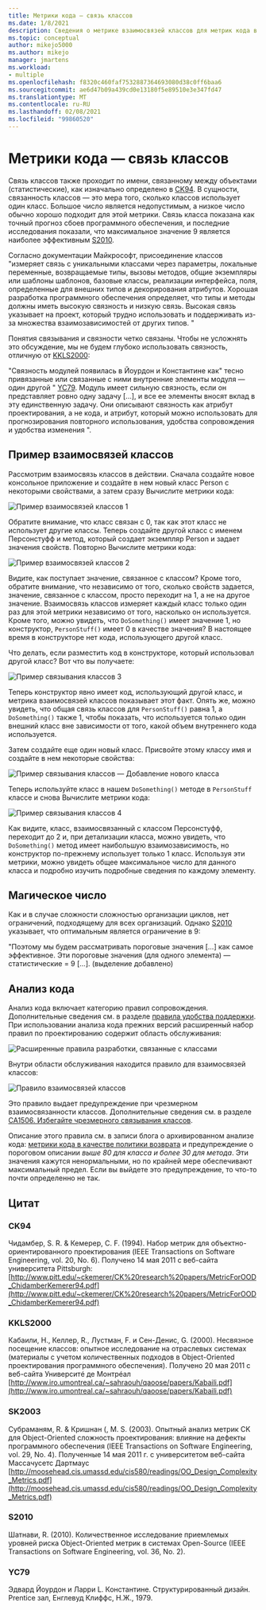 ```yaml
---
title: Метрики кода — связь классов
ms.date: 1/8/2021
description: Сведения о метрике взаимосвязей классов для метрик кода в Visual Studio.
ms.topic: conceptual
author: mikejo5000
ms.author: mikejo
manager: jmartens
ms.workload:
- multiple
ms.openlocfilehash: f8320c460faf7532887364693080d38c0ff6baa6
ms.sourcegitcommit: ae6d47b09a439cd0e13180f5e89510e3e347fd47
ms.translationtype: MT
ms.contentlocale: ru-RU
ms.lasthandoff: 02/08/2021
ms.locfileid: "99860520"
---
```

# <a name="code-metrics---class-coupling"></a>Метрики кода — связь классов

Связь классов также проходит по имени, связанному между объектами (статистические), как изначально определено в [CK94](#ck94). В сущности, связанность классов — это мера того, сколько классов использует один класс. Большое число является недопустимым, а низкое число обычно хорошо подходит для этой метрики. Связь класса показана как точный прогноз сбоев программного обеспечения, и последние исследования показали, что максимальное значение 9 является наиболее эффективным [S2010](#s2010).

Согласно документации Майкрософт, присоединение классов "измеряет связь с уникальными классами через параметры, локальные переменные, возвращаемые типы, вызовы методов, общие экземпляры или шаблоны шаблонов, базовые классы, реализации интерфейса, поля, определенные для внешних типов и декорирования атрибутов. Хорошая разработка программного обеспечения определяет, что типы и методы должны иметь высокую связность и низкую связь. Высокая связь указывает на проект, который трудно использовать и поддерживать из-за множества взаимозависимостей от других типов. "

Понятия связывания и связности четко связаны. Чтобы не усложнять это обсуждение, мы не будем глубоко использовать связность, отличную от [KKLS2000](#kkls2000):

"Связность модулей появилась в Йоурдон и Константине как" тесно привязанные или связанные с ними внутренние элементы модуля — один другой " [YC79](#yc79). Модуль имеет сильную связность, если он представляет ровно одну задачу [...], и все ее элементы вносят вклад в эту единственную задачу. Они описывают связность как атрибут проектирования, а не кода, и атрибут, который можно использовать для прогнозирования повторного использования, удобства сопровождения и удобства изменения ".

## <a name="class-coupling-example"></a>Пример взаимосвязей классов

Рассмотрим взаимосвязь классов в действии. Сначала создайте новое консольное приложение и создайте в нем новый класс Person с некоторыми свойствами, а затем сразу Вычислите метрики кода:

![Пример взаимосвязей классов 1](media/class-coupling-example-1.png)

Обратите внимание, что класс связан с 0, так как этот класс не использует другие классы. Теперь создайте другой класс с именем Персонстуфф и метод, который создает экземпляр Person и задает значения свойств. Повторно Вычислите метрики кода:

![Пример взаимосвязей классов 2](media/class-coupling-example-2.png)

Видите, как поступает значение, связанное с классом? Кроме того, обратите внимание, что независимо от того, сколько свойств задается, значение, связанное с классом, просто переходит на 1, а не на другое значение. Взаимосвязь классов измеряет каждый класс только один раз для этой метрики независимо от того, насколько он используется. Кроме того, можно увидеть, что `DoSomething()` имеет значение 1, но конструктор, `PersonStuff()` имеет 0 в качестве значения? В настоящее время в конструкторе нет кода, использующего другой класс.

Что делать, если разместить код в конструкторе, который использовал другой класс? Вот что вы получаете:

![Пример связывания классов 3](media/class-coupling-example-3.png)

Теперь конструктор явно имеет код, использующий другой класс, и метрика взаимосвязей классов показывает этот факт. Опять же, можно увидеть, что общая связь классов для `PersonStuff()` равна 1, а `DoSomething()` также 1, чтобы показать, что используется только один внешний класс вне зависимости от того, какой объем внутреннего кода используется.

Затем создайте еще один новый класс. Присвойте этому классу имя и создайте в нем некоторые свойства:

![Пример связывания классов — Добавление нового класса](media/class-coupling-example-add-new-class.png)

Теперь используйте класс в нашем `DoSomething()` методе в `PersonStuff` классе и снова Вычислите метрики кода:

![Пример связывания классов 4](media/class-coupling-example-4.png)

Как видите, класс, взаимосвязанный с классом Персонстуфф, переходит до 2 и, при детализации класса, можно увидеть, что `DoSomething()` метод имеет наибольшую взаимозависимость, но конструктор по-прежнему использует только 1 класс.  Используя эти метрики, можно увидеть общее максимальное число для данного класса и подробно изучить подробные сведения по каждому элементу.

## <a name="the-magic-number"></a>Магическое число

Как и в случае сложности сложностью организации циклов, нет ограничений, подходящему для всех организаций. Однако [S2010](#s2010) указывает, что оптимальным является ограничение в 9:

"Поэтому мы будем рассматривать пороговые значения [...] как самое эффективное. Эти пороговые значения (для одного элемента) — статистические = 9 [...]. (выделение добавлено)

## <a name="code-analysis"></a>Анализ кода

Анализ кода включает категорию правил сопровождения. Дополнительные сведения см. в разделе [правила удобства поддержки](/dotnet/fundamentals/code-analysis/quality-rules/maintainability-warnings). При использовании анализа кода прежних версий расширенный набор правил по проектированию содержит область обслуживания:

![Расширенные правила разработки, связанные с классами](media/class-coupling-extended-design-guideline-rules.png)

Внутри области обслуживания находится правило для взаимосвязей классов:

![Правило взаимосвязей классов](media/class-coupling-maintainability-area-rules.png)

Это правило выдает предупреждение при чрезмерном взаимосвязанности классов. Дополнительные сведения см. в разделе [CA1506. Избегайте чрезмерного связывания классов](/dotnet/fundamentals/code-analysis/quality-rules/ca1506).

Описание этого правила см. в записи блога о архивированном анализе кода: [метрики кода в качестве политики возврата](/archive/blogs/codeanalysis/code-metrics-as-check-in-policy) и предупреждение о пороговом описании *выше 80 для класса и более 30 для метода*.  Эти значения кажутся ненормальными, но по крайней мере обеспечивают максимальный предел. Если вы выйдете это предупреждение, то что-то почти определенно не так.

## <a name="citations"></a>Цитат

### <a name="ck94"></a>CK94

Чидамбер, S. R. & Кемерер, C. F. (1994). Набор метрик для объектно-ориентированного проектирования (IEEE Transactions on Software Engineering, vol. 20, No. 6). Получено 14 мая 2011 с веб-сайта университета Pittsburgh: [http://www.pitt.edu/~ckemerer/CK%20research%20papers/MetricForOOD_ChidamberKemerer94.pdf](http://www.pitt.edu/~ckemerer/CK%20research%20papers/MetricForOOD_ChidamberKemerer94.pdf)

### <a name="kkls2000"></a>KKLS2000

Кабаили, H., Келлер, R., Лустман, F. и Сен-Денис, G. (2000). Несвязное посещение классов: опытное исследование на отраслевых системах (материалы с учетом количественных подходов в Object-Oriented проектирования программного обеспечения). Получено 20 мая 2011 с веб-сайта Университé де Монтрéал [http://www.iro.umontreal.ca/~sahraouh/qaoose/papers/Kabaili.pdf](http://www.iro.umontreal.ca/~sahraouh/qaoose/papers/Kabaili.pdf)

### <a name="sk2003"></a>SK2003

Субраманям, R. & Кришнан (, M. S. (2003). Опытный анализ метрик CK для Object-Oriented сложность проектирования: влияние на дефекты программного обеспечения (IEEE Transactions on Software Engineering, vol. 29, No. 4). Полученные 14 мая 2011 г. с университетом веб-сайта Массачусетс Дартмаус [http://moosehead.cis.umassd.edu/cis580/readings/OO_Design_Complexity_Metrics.pdf](http://moosehead.cis.umassd.edu/cis580/readings/OO_Design_Complexity_Metrics.pdf)

### <a name="s2010"></a>S2010

Шатнави, R. (2010). Количественное исследование приемлемых уровней риска Object-Oriented метрик в системах Open-Source (IEEE Transactions on Software Engineering, vol. 36, No. 2).

### <a name="yc79"></a>YC79

Эдвард Йоурдон и Ларри L. Константине. Структурированный дизайн. Prentice зал, Енглевуд Клиффс, Н.Ж., 1979.